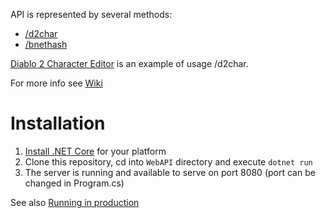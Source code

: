 
API is represented by several methods:
* [/d2char](https://github.com/pvpgn/api.pvpgn.pro/wiki/d2char-method)
* [/bnethash](https://github.com/pvpgn/api.pvpgn.pro/wiki/bnethash-method)

[Diablo 2 Character Editor](https://api.pvpgn.pro/example/d2edit) is an example of usage /d2char.

For more info see [Wiki](https://github.com/pvpgn/api.pvpgn.pro/wiki)

# Installation

1. [Install .NET Core](https://dotnet.microsoft.com/download/linux-package-manager/debian9/sdk-current) for your platform
2. Clone this repository, cd into `WebAPI` directory and execute `dotnet run`
3. The server is running and available to serve on port 8080 (port can be changed in Program.cs)

See also [Running in production](Running-in-production)
